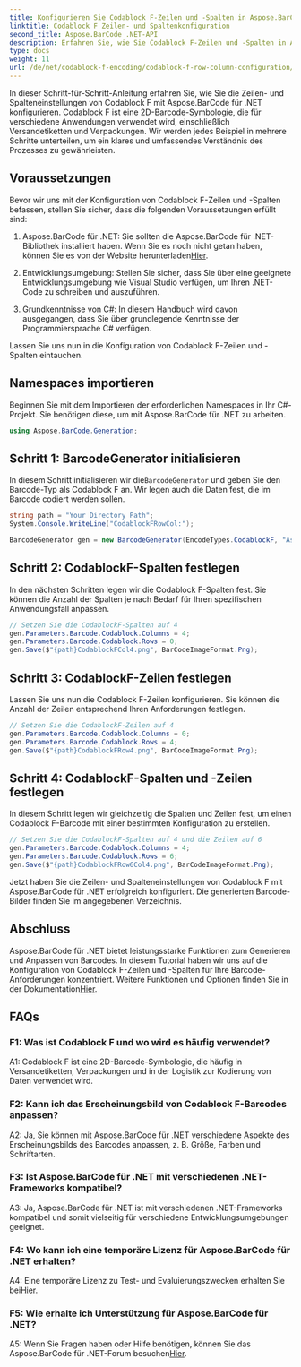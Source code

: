 ```yaml
---
title: Konfigurieren Sie Codablock F-Zeilen und -Spalten in Aspose.BarCode für .NET
linktitle: Codablock F Zeilen- und Spaltenkonfiguration
second_title: Aspose.BarCode .NET-API
description: Erfahren Sie, wie Sie Codablock F-Zeilen und -Spalten in Aspose.BarCode für .NET konfigurieren. Erstellen Sie individuelle 2D-Barcodes für verschiedene Anwendungen.
type: docs
weight: 11
url: /de/net/codablock-f-encoding/codablock-f-row-column-configuration/
---
```

In dieser Schritt-für-Schritt-Anleitung erfahren Sie, wie Sie die Zeilen- und Spalteneinstellungen von Codablock F mit Aspose.BarCode für .NET konfigurieren. Codablock F ist eine 2D-Barcode-Symbologie, die für verschiedene Anwendungen verwendet wird, einschließlich Versandetiketten und Verpackungen. Wir werden jedes Beispiel in mehrere Schritte unterteilen, um ein klares und umfassendes Verständnis des Prozesses zu gewährleisten.

## Voraussetzungen

Bevor wir uns mit der Konfiguration von Codablock F-Zeilen und -Spalten befassen, stellen Sie sicher, dass die folgenden Voraussetzungen erfüllt sind:

1.  Aspose.BarCode für .NET: Sie sollten die Aspose.BarCode für .NET-Bibliothek installiert haben. Wenn Sie es noch nicht getan haben, können Sie es von der Website herunterladen[Hier](https://releases.aspose.com/barcode/net/).

2. Entwicklungsumgebung: Stellen Sie sicher, dass Sie über eine geeignete Entwicklungsumgebung wie Visual Studio verfügen, um Ihren .NET-Code zu schreiben und auszuführen.

3. Grundkenntnisse von C#: In diesem Handbuch wird davon ausgegangen, dass Sie über grundlegende Kenntnisse der Programmiersprache C# verfügen.

Lassen Sie uns nun in die Konfiguration von Codablock F-Zeilen und -Spalten eintauchen.

## Namespaces importieren

Beginnen Sie mit dem Importieren der erforderlichen Namespaces in Ihr C#-Projekt. Sie benötigen diese, um mit Aspose.BarCode für .NET zu arbeiten.

```csharp
using Aspose.BarCode.Generation;
```

## Schritt 1: BarcodeGenerator initialisieren

 In diesem Schritt initialisieren wir die`BarcodeGenerator` und geben Sie den Barcode-Typ als Codablock F an. Wir legen auch die Daten fest, die im Barcode codiert werden sollen.

```csharp
string path = "Your Directory Path";
System.Console.WriteLine("CodablockFRowCol:");

BarcodeGenerator gen = new BarcodeGenerator(EncodeTypes.CodablockF, "Aspose.Barcode");
```

## Schritt 2: CodablockF-Spalten festlegen

In den nächsten Schritten legen wir die Codablock F-Spalten fest. Sie können die Anzahl der Spalten je nach Bedarf für Ihren spezifischen Anwendungsfall anpassen.

```csharp
// Setzen Sie die CodablockF-Spalten auf 4
gen.Parameters.Barcode.Codablock.Columns = 4;
gen.Parameters.Barcode.Codablock.Rows = 0;
gen.Save($"{path}CodablockFCol4.png", BarCodeImageFormat.Png);
```

## Schritt 3: CodablockF-Zeilen festlegen

Lassen Sie uns nun die Codablock F-Zeilen konfigurieren. Sie können die Anzahl der Zeilen entsprechend Ihren Anforderungen festlegen.

```csharp
// Setzen Sie die CodablockF-Zeilen auf 4
gen.Parameters.Barcode.Codablock.Columns = 0;
gen.Parameters.Barcode.Codablock.Rows = 4;
gen.Save($"{path}CodablockFRow4.png", BarCodeImageFormat.Png);
```

## Schritt 4: CodablockF-Spalten und -Zeilen festlegen

In diesem Schritt legen wir gleichzeitig die Spalten und Zeilen fest, um einen Codablock F-Barcode mit einer bestimmten Konfiguration zu erstellen.

```csharp
// Setzen Sie die CodablockF-Spalten auf 4 und die Zeilen auf 6
gen.Parameters.Barcode.Codablock.Columns = 4;
gen.Parameters.Barcode.Codablock.Rows = 6;
gen.Save($"{path}CodablockFRow6Col4.png", BarCodeImageFormat.Png);
```

Jetzt haben Sie die Zeilen- und Spalteneinstellungen von Codablock F mit Aspose.BarCode für .NET erfolgreich konfiguriert. Die generierten Barcode-Bilder finden Sie im angegebenen Verzeichnis.

## Abschluss

 Aspose.BarCode für .NET bietet leistungsstarke Funktionen zum Generieren und Anpassen von Barcodes. In diesem Tutorial haben wir uns auf die Konfiguration von Codablock F-Zeilen und -Spalten für Ihre Barcode-Anforderungen konzentriert. Weitere Funktionen und Optionen finden Sie in der Dokumentation[Hier](https://reference.aspose.com/barcode/net/).

## FAQs

### F1: Was ist Codablock F und wo wird es häufig verwendet?

A1: Codablock F ist eine 2D-Barcode-Symbologie, die häufig in Versandetiketten, Verpackungen und in der Logistik zur Kodierung von Daten verwendet wird.

### F2: Kann ich das Erscheinungsbild von Codablock F-Barcodes anpassen?

A2: Ja, Sie können mit Aspose.BarCode für .NET verschiedene Aspekte des Erscheinungsbilds des Barcodes anpassen, z. B. Größe, Farben und Schriftarten.

### F3: Ist Aspose.BarCode für .NET mit verschiedenen .NET-Frameworks kompatibel?

A3: Ja, Aspose.BarCode für .NET ist mit verschiedenen .NET-Frameworks kompatibel und somit vielseitig für verschiedene Entwicklungsumgebungen geeignet.

### F4: Wo kann ich eine temporäre Lizenz für Aspose.BarCode für .NET erhalten?

 A4: Eine temporäre Lizenz zu Test- und Evaluierungszwecken erhalten Sie bei[Hier](https://purchase.aspose.com/temporary-license/).

### F5: Wie erhalte ich Unterstützung für Aspose.BarCode für .NET?

 A5: Wenn Sie Fragen haben oder Hilfe benötigen, können Sie das Aspose.BarCode für .NET-Forum besuchen[Hier](https://forum.aspose.com/c/barcode/13).